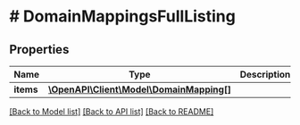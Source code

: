 # # DomainMappingsFullListing

## Properties

Name | Type | Description | Notes
------------ | ------------- | ------------- | -------------
**items** | [**\OpenAPI\Client\Model\DomainMapping[]**](DomainMapping.md) |  |

[[Back to Model list]](../../README.md#models) [[Back to API list]](../../README.md#endpoints) [[Back to README]](../../README.md)
